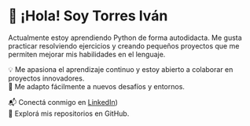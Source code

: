 # 👋 ¡Hola! Soy Torres Iván

Actualmente estoy aprendiendo Python de forma autodidacta. Me gusta practicar resolviendo ejercicios y creando pequeños proyectos que me permiten mejorar mis habilidades en el lenguaje.

💡 Me apasiona el aprendizaje continuo y estoy abierto a colaborar en proyectos innovadores.  
🚀 Me adapto fácilmente a nuevos desafíos y entornos.

📬 Conectá conmigo en [LinkedIn]([[https://www.linkedin.com/in/ivan-torres1]))  
🔎 Explorá mis repositorios en GitHub.
